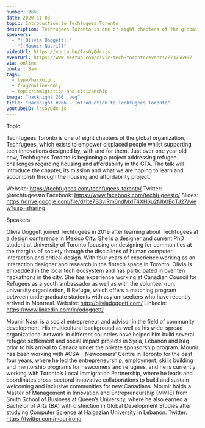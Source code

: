 ```yaml
---
number: 266
date: 2020-11-03
topic: Introduction to Techfugees Toronto
description: Techfugees Toronto is one of eight chapters of the global organization, Techfugees, which exists to empower displaced people whilst supporting tech innovations designed by, with and for them. Just over one year old now, Techfugees Toronto is beginning a project addressing refugee challenges regarding housing and affordability in the GTA. The talk will introduce the chapter, its mission and what we are hoping to learn and accomplish through the housing and affordability project.
speakers:
  - "[[Olivia Doggett]]"
  - "[[Mounir Nasri]]"
videoUrl: https://youtu.be/lasGyQdc-is
eventUrl: https://www.meetup.com/civic-tech-toronto/events/273756997
via: online
booker: Sam
tags:
  - type/hacknight
  - flag/online-only
  - topic/immigration-and-citizenship
image: "hacknight_266.jpeg"
title: "Hacknight #266 – Introduction to Techfugees Toronto"
youtubeID: lasGyQdc-is
---
```


Topic:

Techfugees Toronto is one of eight chapters of the global organization, Techfugees, which exists to empower displaced people whilst supporting tech innovations designed by, with and for them. Just over one year old now, Techfugees Toronto is beginning a project addressing refugee challenges regarding housing and affordability in the GTA. The talk will introduce the chapter, its mission and what we are hoping to learn and accomplish through the housing and affordability project.

Website: https://techfugees.com/techfugees-toronto/
Twitter: @techfugeesto
Facebook: https://www.facebook.com/techfugeesto/
Slides: https://drive.google.com/file/d/1te7S3viRm6ndMxlT4XH6u2fJb0EdTJ27/view?usp=sharing

Speakers:

Olivia Doggett joined Techfugees in 2019 after learning about Techfugees at a design conference in Mexico City. She is a designer and current PhD student at University of Toronto focusing on designing for communities at the margins of society through the disciplines of human computer interaction and critical design. With four years of experience working as an interaction designer and research in the fintech space in Toronto, Olivia is embedded in the local tech ecosystem and has participated in over ten hackathons in the city. She has experience working at Canadian Council for Refugees as a youth ambassador as well as with the volunteer-run, university organization, B.Refuge, which offers a matching program between undergraduate students with asylum seekers who have recently arrived in Montreal.
Website: http://oliviadoggett.com/
Linkedin: https://www.linkedin.com/in/odoggett/

Mounir Nasri is a social entrepreneur and advisor in the field of community development. His multicultural background as well as his wide-spread organizational network in different countries have helped him build several refugee settlement and social impact projects in Syria, Lebanon and Iraq prior to his arrival to Canada under the private sponsorship program. Mounir has been working with ACSA – Newcomers’ Centre in Toronto for the past four years, where he led the entrepreneurship, employment, skills building and mentorship programs for newcomers and refugees, and he is currently working with Toronto’s Local Immigration Partnership, where he leads and coordinates cross-sectoral innovative collaborations to build and sustain welcoming and inclusive communities for new Canadians. Mounir holds a Master of Management in Innovation and Entrepreneurship (MMIE) from Smith School of Business at Queen’s University, where he also earned a Bachelor of Arts (BA) with distinction in Global Development Studies after studying Computer Science at Haigazian University in Lebanon.
Twitter: https://twitter.com/mounirona
